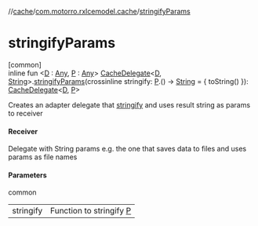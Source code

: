//[cache](../../index.md)/[com.motorro.rxlcemodel.cache](index.md)/[stringifyParams](stringify-params.md)

# stringifyParams

[common]\
inline fun &lt;[D](stringify-params.md) : [Any](https://kotlinlang.org/api/latest/jvm/stdlib/kotlin/-any/index.html), [P](stringify-params.md) : [Any](https://kotlinlang.org/api/latest/jvm/stdlib/kotlin/-any/index.html)&gt; [CacheDelegate](-cache-delegate/index.md)&lt;[D](stringify-params.md), [String](https://kotlinlang.org/api/latest/jvm/stdlib/kotlin/-string/index.html)&gt;.[stringifyParams](stringify-params.md)(crossinline stringify: [P](stringify-params.md).() -&gt; [String](https://kotlinlang.org/api/latest/jvm/stdlib/kotlin/-string/index.html) = { toString() }): [CacheDelegate](-cache-delegate/index.md)&lt;[D](stringify-params.md), [P](stringify-params.md)&gt;

Creates an adapter delegate that [stringify](stringify-params.md) and uses result string as params to receiver

#### Receiver

Delegate with String params e.g. the one that saves data to files and uses params as file names

#### Parameters

common

| | |
|---|---|
| stringify | Function to stringify [P](stringify-params.md) |
